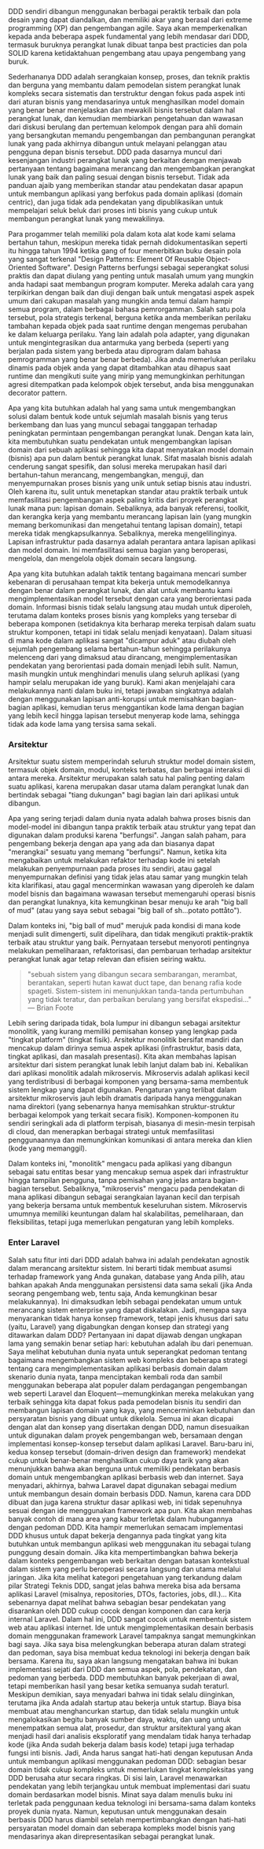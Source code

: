 DDD sendiri dibangun menggunakan berbagai peraktik terbaik dan pola desain yang dapat diandalkan, dan memiliki akar yang berasal dari extreme programming (XP) dan pengembangan agile. Saya akan memperkenalkan kepada anda beberapa aspek fundamental yang lebih mendasar dari DDD, termasuk buruknya perangkat lunak dibuat tanpa best practicies dan pola SOLID karena ketidaktahuan pengembang atau upaya pengembang yang buruk.

Sederhananya DDD adalah serangkaian konsep, proses, dan teknik praktis dan berguna yang membantu dalam pemodelan sistem perangkat lunak kompleks secara sistematis dan terstruktur dengan fokus pada aspek inti dari aturan bisnis yang mendasarinya untuk menghasilkan model domain yang benar benar menjelaskan dan mewakili bisnis tersebut dalam hal perangkat lunak, dan kemudian membiarkan pengetahuan dan wawasan dari diskusi berulang dan pertemuan kelompok dengan para ahli domain yang bersangkutan memandu pengembangan dan pembangunan perangkat lunak yang pada akhirnya dibangun untuk melayani pelanggan atau pengguna depan bisnis tersebut. DDD pada dasarnya muncul dari kesenjangan industri perangkat lunak yang berkaitan dengan menjawab pertanyaan tentang bagaimana merancang dan mengembangkan perangkat lunak yang baik dan paling sesuai dengan bisnis tersebut. Tidak ada panduan ajaib yang memberikan standar atau pendekatan dasar apapun untuk membangun aplikasi yang berfokus pada domain aplikasi (domain centric), dan juga tidak ada pendekatan yang dipublikasikan untuk mempelajari seluk beluk dari proses inti bisnis yang cukup untuk membangun perangkat lunak yang mewakilinya.

Para progammer telah memiliki pola dalam kota alat kode kami selama bertahun tahun, meskipun mereka tidak pernah didokumentasikan seperti itu hingga tahun 1994 ketika gang of four menerbitkan buku desain pola yang sangat terkenal "Design Patterns: Element Of Reusable Object-Oriented Software". Design Patterns berfungsi sebagai seperangkat solusi praktis dan dapat diulang yang penting untuk masalah umum yang mungkin anda hadapi saat membangun program komputer. Mereka adalah cara yang terpikirkan dengan baik dan diuji dengan baik untuk mengatasi aspek aspek umum dari cakupan masalah yang mungkin anda temui dalam hampir semua program, dalam berbagai bahasa pemrorgamman. Salah satu pola tersebut, pola strategis terkenal, berguna ketika anda memberikan perilaku tambahan kepada objek pada saat runtime dengan mengemas perubahan ke dalam keluarga perilaku. Yang lain adalah pola adapter, yang digunakan untuk mengintegrasikan dua antarmuka yang berbeda (seperti yang berjalan pada sistem yang berbeda atau diprogram dalam bahasa pemrogramman yang benar benar berbeda). Jika anda memerlukan perilaku dinamis pada objek anda yang dapat ditambahkan atau dihapus saat runtime dan mengikuti suite yang mirip yang memungkinkan perhitungan agresi ditempatkan pada kelompok objek tersebut, anda bisa menggunakan decorator pattern.

Apa yang kita butuhkan adalah hal yang sama untuk mengembangkan solusi dalam bentuk kode untuk sejumlah masalah bisnis yang terus berkembang dan luas yang muncul sebagai tanggapan terhadap peningkatan permintaan pengembangan perangkat lunak. Dengan kata lain, kita membutuhkan suatu pendekatan untuk mengembangkan lapisan domain dari sebuah aplikasi sehingga kita dapat menyatakan model domain (bisnis) apa pun dalam bentuk perangkat lunak. Sifat masalah bisnis adalah cenderung sangat spesifik, dan solusi mereka merupakan hasil dari bertahun-tahun merancang, mengembangkan, menguji, dan menyempurnakan proses bisnis yang unik untuk setiap bisnis atau industri. Oleh karena itu, sulit untuk menetapkan standar atau praktik terbaik untuk memfasilitasi pengembangan aspek paling kritis dari proyek perangkat lunak mana pun: lapisan domain. Sebaliknya, ada banyak referensi, toolkit, dan kerangka kerja yang membantu merancang lapisan lain (yang mungkin memang berkomunikasi dan mengetahui tentang lapisan domain), tetapi mereka tidak mengkapsulkannya. Sebaliknya, mereka mengelilinginya. Lapisan infrastruktur pada dasarnya adalah perantara antara lapisan aplikasi dan model domain. Ini memfasilitasi semua bagian yang beroperasi, mengelola, dan mengelola objek domain secara langsung.

Apa yang kita butuhkan adalah taktik tentang bagaimana mencari sumber kebenaran di perusahaan tempat kita bekerja untuk memodelkannya dengan benar dalam perangkat lunak, dan alat untuk membantu kami mengimplementasikan model tersebut dengan cara yang berorientasi pada domain. Informasi bisnis tidak selalu langsung atau mudah untuk diperoleh, terutama dalam konteks proses bisnis yang kompleks yang tersebar di beberapa komponen (setidaknya kita berharap mereka terpisah dalam suatu struktur komponen, tetapi ini tidak selalu menjadi kenyataan). Dalam situasi di mana kode dalam aplikasi sangat "dicampur aduk" atau diubah oleh sejumlah pengembang selama bertahun-tahun sehingga perilakunya melenceng dari yang dimaksud atau dirancang, mengimplementasikan pendekatan yang berorientasi pada domain menjadi lebih sulit. Namun, masih mungkin untuk menghindari menulis ulang seluruh aplikasi (yang hampir selalu merupakan ide yang buruk). Kami akan menjelajahi cara melakukannya nanti dalam buku ini, tetapi jawaban singkatnya adalah dengan menggunakan lapisan anti-korupsi untuk memisahkan bagian-bagian aplikasi, kemudian terus menggantikan kode lama dengan bagian yang lebih kecil hingga lapisan tersebut menyerap kode lama, sehingga tidak ada kode lama yang tersisa sama sekali.
### Arsitektur
Arsitektur suatu sistem memperindah seluruh struktur model domain sistem, termasuk objek domain, modul, konteks terbatas, dan berbagai interaksi di antara mereka. Arsitektur merupakan salah satu hal paling penting dalam suatu aplikasi, karena merupakan dasar utama dalam perangkat lunak dan bertindak sebagai "tiang dukungan" bagi bagian lain dari aplikasi untuk dibangun.

Apa yang sering terjadi dalam dunia nyata adalah bahwa proses bisnis dan model-model ini dibangun tanpa praktik terbaik atau struktur yang tepat dan digunakan dalam produksi karena "berfungsi". Jangan salah paham, para pengembang bekerja dengan apa yang ada dan biasanya dapat "merangkai" sesuatu yang memang "berfungsi". Namun, ketika kita mengabaikan untuk melakukan refaktor terhadap kode ini setelah melakukan penyempurnaan pada proses itu sendiri, atau gagal menyempurnakan definisi yang tidak jelas atau samar yang mungkin telah kita klarifikasi, atau gagal mencerminkan wawasan yang diperoleh ke dalam model bisnis dan bagaimana wawasan tersebut memengaruhi operasi bisnis dan perangkat lunaknya, kita kemungkinan besar menuju ke arah "big ball of mud" (atau yang saya sebut sebagai "big ball of sh...potato pottåto").

Dalam konteks ini, "big ball of mud" merujuk pada kondisi di mana kode menjadi sulit dimengerti, sulit dipelihara, dan tidak mengikuti praktik-praktik terbaik atau struktur yang baik. Pernyataan tersebut menyoroti pentingnya melakukan pemeliharaan, refaktorisasi, dan pembaruan terhadap arsitektur perangkat lunak agar tetap relevan dan efisien seiring waktu.

> "sebuah sistem yang dibangun secara sembarangan, merambat, berantakan, seperti hutan kawat duct tape, dan benang rafia kode spageti. Sistem-sistem ini menunjukkan tanda-tanda pertumbuhan yang tidak teratur, dan perbaikan berulang yang bersifat ekspedisi..." — Brian Foote

Lebih sering daripada tidak, bola lumpur ini dibangun sebagai arsitektur monolitik, yang kurang memiliki pemisahan konsep yang lengkap pada "tingkat platform" (tingkat fisik). Arsitektur monolitik bersifat mandiri dan mencakup dalam dirinya semua aspek aplikasi (infrastruktur, basis data, tingkat aplikasi, dan masalah presentasi). Kita akan membahas lapisan arsitektur dari sistem perangkat lunak lebih lanjut dalam bab ini.
Kebalikan dari aplikasi monolitik adalah mikroservis. Mikroservis adalah aplikasi kecil yang terdistribusi di berbagai komponen yang bersama-sama membentuk sistem lengkap yang dapat digunakan. Pengaturan yang terlibat dalam arsitektur mikroservis jauh lebih dramatis daripada hanya menggunakan nama direktori (yang sebenarnya hanya memisahkan struktur-struktur berbagai kelompok yang terkait secara fisik). Komponen-komponen itu sendiri seringkali ada di platform terpisah, biasanya di mesin-mesin terpisah di cloud, dan menerapkan berbagai strategi untuk memfasilitasi penggunaannya dan memungkinkan komunikasi di antara mereka dan klien (kode yang memanggil).

Dalam konteks ini, "monolitik" mengacu pada aplikasi yang dibangun sebagai satu entitas besar yang mencakup semua aspek dari infrastruktur hingga tampilan pengguna, tanpa pemisahan yang jelas antara bagian-bagian tersebut. Sebaliknya, "mikroservis" mengacu pada pendekatan di mana aplikasi dibangun sebagai serangkaian layanan kecil dan terpisah yang bekerja bersama untuk membentuk keseluruhan sistem. Mikroservis umumnya memiliki keuntungan dalam hal skalabilitas, pemeliharaan, dan fleksibilitas, tetapi juga memerlukan pengaturan yang lebih kompleks.
### Enter Laravel
Salah satu fitur inti dari DDD adalah bahwa ini adalah pendekatan agnostik dalam merancang arsitektur sistem. Ini berarti tidak membuat asumsi terhadap framework yang Anda gunakan, database yang Anda pilih, atau bahkan apakah Anda menggunakan persistensi data sama sekali (jika Anda seorang pengembang web, tentu saja, Anda kemungkinan besar melakukannya). Ini dimaksudkan lebih sebagai pendekatan umum untuk merancang sistem enterprise yang dapat diskalakan. Jadi, mengapa saya menyarankan tidak hanya konsep framework, tetapi jenis khusus dari satu (yaitu, Laravel) yang digabungkan dengan konsep dan strategi yang ditawarkan dalam DDD?
Pertanyaan ini dapat dijawab dengan ungkapan lama yang semakin benar setiap hari: kebutuhan adalah ibu dari penemuan. Saya melihat kebutuhan dunia nyata untuk seperangkat pedoman tentang bagaimana mengembangkan sistem web kompleks dan beberapa strategi tentang cara mengimplementasikan aplikasi berbasis domain dalam skenario dunia nyata, tanpa menciptakan kembali roda dan sambil menggunakan beberapa alat populer dalam perdagangan pengembangan web seperti Laravel dan Eloquent—memungkinkan mereka melakukan yang terbaik sehingga kita dapat fokus pada pemodelan bisnis itu sendiri dan membangun lapisan domain yang kaya, yang mencerminkan kebutuhan dan persyaratan bisnis yang dibuat untuk dikelola. Semua ini akan dicapai dengan alat dan konsep yang disertakan dengan DDD, namun disesuaikan untuk digunakan dalam proyek pengembangan web, bersamaan dengan implementasi konsep-konsep tersebut dalam aplikasi Laravel.
Baru-baru ini, kedua konsep tersebut (domain-driven design dan framework) mendekat cukup untuk benar-benar menghasilkan cukup daya tarik yang akan menunjukkan bahwa akan berguna untuk memiliki pendekatan berbasis domain untuk mengembangkan aplikasi berbasis web dan internet. Saya menyadari, akhirnya, bahwa Laravel dapat digunakan sebagai medium untuk membangun desain domain berbasis DDD.
Namun, karena cara DDD dibuat dan juga karena struktur dasar aplikasi web, ini tidak sepenuhnya sesuai dengan ide menggunakan framework apa pun. Kita akan membahas banyak contoh di mana area yang kabur terletak dalam hubungannya dengan pedoman DDD. Kita hampir memerlukan semacam implementasi DDD khusus untuk dapat bekerja dengannya pada tingkat yang kita butuhkan untuk membangun aplikasi web menggunakan itu sebagai tulang punggung desain domain. Jika kita mempertimbangkan bahwa bekerja dalam konteks pengembangan web berkaitan dengan batasan kontekstual dalam sistem yang perlu beroperasi secara langsung dan utama melalui jaringan. Jika kita melihat kategori pengetahuan yang terkandung dalam pilar Strategi Teknis DDD, sangat jelas bahwa mereka bisa ada bersama aplikasi Laravel (misalnya, repositories, DTOs, factories, jobs, dll.)... Kita sebenarnya dapat melihat bahwa sebagian besar pendekatan yang disarankan oleh DDD cukup cocok dengan komponen dan cara kerja internal Laravel. Dalam hal ini, DDD sangat cocok untuk membentuk sistem web atau aplikasi internet.
Ide untuk mengimplementasikan desain berbasis domain menggunakan framework Laravel tampaknya sangat memungkinkan bagi saya. Jika saya bisa melengkungkan beberapa aturan dalam strategi dan pedoman, saya bisa membuat kedua teknologi ini bekerja dengan baik bersama. Karena itu, saya akan langsung mengatakan bahwa ini bukan implementasi sejati dari DDD dan semua aspek, pola, pendekatan, dan pedoman yang berbeda. DDD membutuhkan banyak pekerjaan di awal, tetapi memberikan hasil yang besar ketika semuanya sudah teraturl. Meskipun demikian, saya menyadari bahwa ini tidak selalu diinginkan, terutama jika Anda adalah startup atau bekerja untuk startup. Biaya bisa membuat atau menghancurkan startup, dan tidak selalu mungkin untuk mengalokasikan begitu banyak sumber daya, waktu, dan uang untuk menempatkan semua alat, prosedur, dan struktur arsitektural yang akan menjadi hasil dari analisis eksploratif yang mendalam tidak hanya terhadap kode (jika Anda sudah bekerja dalam basis kode) tetapi juga terhadap fungsi inti bisnis.
Jadi, Anda harus sangat hati-hati dengan keputusan Anda untuk membangun aplikasi menggunakan pedoman DDD: sebagian besar domain tidak cukup kompleks untuk memerlukan tingkat kompleksitas yang DDD berusaha atur secara ringkas. Di sisi lain, Laravel menawarkan pendekatan yang lebih terjangkau untuk membuat implementasi dari suatu domain berdasarkan model bisnis. Minat saya dalam menulis buku ini terletak pada penggunaan kedua teknologi ini bersama-sama dalam konteks proyek dunia nyata. Namun, keputusan untuk menggunakan desain berbasis DDD harus diambil setelah mempertimbangkan dengan hati-hati persyaratan model domain dan seberapa kompleks model bisnis yang mendasarinya akan direpresentasikan sebagai perangkat lunak.



